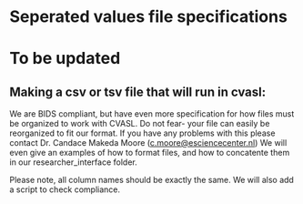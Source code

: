 # Seperated values file specifications

# To be updated

## Making a csv or tsv file that will run in cvasl:

We are BIDS compliant, but have even more specification for how files must be organized to work with CVASL. Do not fear- your file can easily be reorganized to fit our format. If you have any problems with this please contact Dr. Candace Makeda Moore (c.moore@esciencecenter.nl) We will even give an examples of how to format files, and how to concatente them in our researcher_interface folder.

Please note, all column names should be exactly the same. We will also add a script to check compliance. 